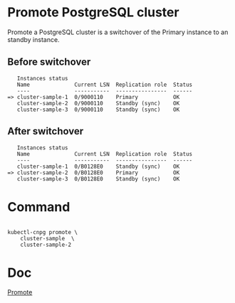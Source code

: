 
# Promote PostgreSQL cluster

Promote a PostgreSQL cluster is a switchover of the Primary instance to an standby instance.

## Before switchover

```
   Instances status
   Name              Current LSN  Replication role  Status 
   ----              -----------  ----------------  ------ 
=> cluster-sample-1  0/9000110    Primary           OK     
   cluster-sample-2  0/9000110    Standby (sync)    OK     
   cluster-sample-3  0/9000110    Standby (sync)    OK     
```

## After switchover

```
   Instances status
   Name              Current LSN  Replication role  Status  
   ----              -----------  ----------------  ------  
   cluster-sample-1  0/B0128E0    Standby (sync)    OK      
=> cluster-sample-2  0/B0128E0    Primary           OK      
   cluster-sample-3  0/B0128E0    Standby (sync)    OK      
```

# Command

```

kubectl-cnpg promote \
    cluster-sample  \
    cluster-sample-2

```

# Doc

[Promote](https://cloudnative-pg.io/documentation/1.25/kubectl-plugin/#promote)
